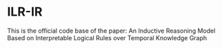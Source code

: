 # ILR-IR
This is the official code base of the paper: An Inductive Reasoning Model Based on Interpretable Logical Rules
over Temporal Knowledge Graph
